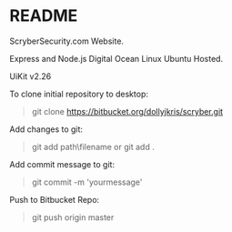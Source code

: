# README #

ScryberSecurity.com Website.

Express and Node.js
Digital Ocean Linux Ubuntu Hosted.

UiKit v2.26

To clone initial repository to desktop:
> git clone https://bitbucket.org/dollyjkris/scryber.git

Add changes to git:
> git add path\filename 
  or
> git add .

Add commit message to git:

> git commit -m 'yourmessage'

Push to Bitbucket Repo:

> git push origin master